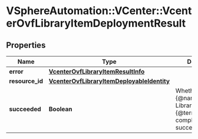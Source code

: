 # VSphereAutomation::VCenter::VcenterOvfLibraryItemDeploymentResult

## Properties
Name | Type | Description | Notes
------------ | ------------- | ------------- | -------------
**error** | [**VcenterOvfLibraryItemResultInfo**](VcenterOvfLibraryItemResultInfo.md) |  | [optional] 
**resource_id** | [**VcenterOvfLibraryItemDeployableIdentity**](VcenterOvfLibraryItemDeployableIdentity.md) |  | [optional] 
**succeeded** | **Boolean** | Whether the {@name LibraryItem#deploy} {@term operation} completed successfully. | 


